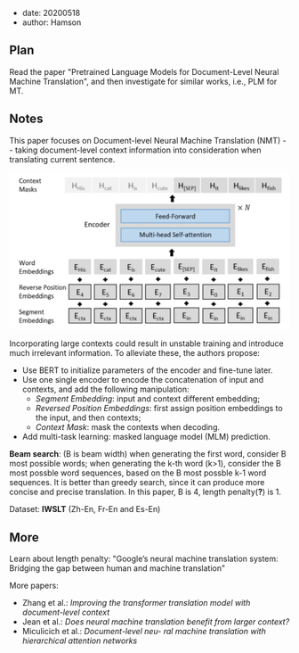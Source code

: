 - date: 20200518 
- author: Hamson

## Plan
Read the paper "Pretrained Language Models for Document-Level Neural Machine Translation", and then investigate for similar works, i.e., PLM for MT.

## Notes
This paper focuses on Document-level Neural Machine Translation (NMT) -- taking document-level context information into consideration when translating current sentence.

 ![Model Framework](figs/PLM_DL_NMT.png)
 
Incorporating large contexts could result in unstable training and introduce much irrelevant information. To alleviate these, the authors propose:

- Use BERT to initialize parameters of the encoder and fine-tune later.   
- Use one single encoder to encode the concatenation of input and contexts, and add the following manipulation:
   - *Segment Embedding*: input and context different embedding;
   - *Reversed Position Embeddings*: first assign position embeddings to the input, and then contexts;
   - *Context Mask*: mask the contexts when decoding.
- Add multi-task learning: masked language model (MLM) prediction.


**Beam search**: (B is beam width) when generating the first word, consider B most possible words; when generating the k-th word (k>1), consider the B most possble word sequences, based on the B most possble k-1 word sequences. It is better than greedy search, since it can produce more concise and precise translation. In this paper, B is 4, length penalty(**?**) is 1.

Dataset: **IWSLT** (Zh-En, Fr-En and Es-En)
## More
Learn about length penalty: "Google’s neural machine translation system: Bridging the gap between human and machine translation"

More papers:

- Zhang et al.: *Improving the transformer translation model with document-level context*
- Jean et al.: *Does neural machine translation benefit from larger context?*
- Miculicich et al.: *Document-level neu- ral machine translation with hierarchical attention networks*